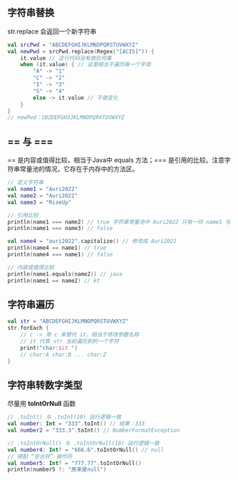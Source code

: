 ## 字符串替换

str.replace 会返回一个新字符串

```kotlin
val srcPwd = "ABCDEFGHIJKLMNOPQRSTUVWXYZ"
val newPwd = srcPwd.replace(Regex("[ACIS]")) {
    it.value // 这行代码没有做任何事
    when (it.value) { // 这里相当于遍历每一个字母
        "A" -> "1"
        "C" -> "2"
        "I" -> "3"
        "S" -> "4"
        else -> it.value // 不做变化
    }
}
// newPwd：1B2DEFGH3JKLMNOPQR4TUVWXYZ
```



## == 与 ===

== 是内容或值得比较，相当于Java中 equals 方法；=== 是引用的比较。注意字符串常量池的情况，它存在于内存中的方法区。

```kotlin
// 定义字符串
val name1 = "Auri2022"
val name2 = "Auri2022"
val name3 = "RiseUp"

// 引用比较
println(name1 === name2) // true 字符串常量池中 Auri2022 只有一份 name1 与 name2 都指向它
println(name1 === name3) // false

val name4 = "auri2022".capitalize() // 修改成 Auri2022
println(name4 == name1) // true
println(name4 === name1) // false
```

```kotlin
// 内容或值得比较
println(name1.equals(name2)) // java
println(name1 == name2) // kt
```



## 字符串遍历

```kotlin
val str = "ABCDEFGHIJKLMNOPQRSTUVWXYZ"
str.forEach {
    // c -> 用 c 来替代 it，相当于修改参数名称
    // it 代表 str 当前遍历到的一个字符
    print("char:$it ")
    // char:A char:B ... char:Z 
}
```



## 字符串转数字类型

尽量用 **toIntOrNull** 函数

```kotlin
// .toInt() 与 .toInt(10) 运行逻辑一致
val number: Int = "333".toInt() // 结果：333
val number2 = "333.3".toInt() // NumberFormatException
```

```kotlin
// .toIntOrNull() 与 .toIntOrNull(10) 运行逻辑一致
val number4: Int? = "666.6".toIntOrNull() // null
// 搭配 “空合并” 操作符
val number5: Int? = "777.77".toIntOrNull()
println(number5 ?: "原来是null")
```

